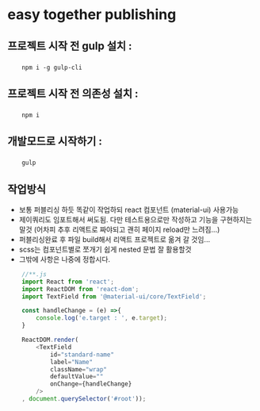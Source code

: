 # easy together publishing
## 프로젝트 시작 전 gulp 설치 :
###
```
    npm i -g gulp-cli 
```
## 프로젝트 시작 전 의존성 설치 :
###
```
    npm i
```
## 개발모드로 시작하기 :
###
```
    gulp
```

## 작업방식
- 보통 퍼블리싱 하듯 똑같이 작업하되 react 컴포넌트 (material-ui) 사용가능
- 제이쿼리도 임포트해서 써도됨. 다만 테스트용으로만 작성하고 기능을 구현하지는 말것 (어차피 추후 리액트로 짜야되고 괜히 페이지 reload만 느려짐...)
- 퍼블리싱완료 후 파일 build해서 리액트 프로젝트로 옮겨 갈 것임...
- scss는 컴포넌트별로 쪼개기 쉽게 nested 문법 잘 활용할것
- 그밖에 사항은 나중에 정합시다.
```js
    //**.js
    import React from 'react';
    import ReactDOM from 'react-dom';
    import TextField from '@material-ui/core/TextField';

    const handleChange = (e) =>{
        console.log('e.target : ', e.target);
    }

    ReactDOM.render(
        <TextField
            id="standard-name"
            label="Name"
            className="wrap"
            defaultValue=""
            onChange={handleChange}
        />
    , document.querySelector('#root'));
```